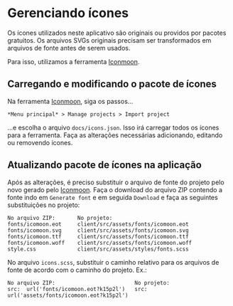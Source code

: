 # Gerenciando ícones

Os ícones utilizados neste aplicativo são originais ou providos por pacotes gratuitos. Os arquivos SVGs originais precisam ser transformados em arquivos de fonte antes de serem usados.

Para isso, utilizamos a ferramenta [Iconmoon](https://icomoon.io/app/).

## Carregando e modificando o pacote de ícones

Na ferramenta [Iconmoon](https://icomoon.io/app/), siga os passos...

```
*Menu principal* > Manage projects > Import project
```

...e escolha o arquivo `docs/icons.json`. Isso irá carregar todos os ícones para a ferramenta. Faça as alterações necessárias adicionando, editando ou removendo ícones.

## Atualizando pacote de ícones na aplicação

Após as alterações, é preciso substituir o arquivo de fonte do projeto pelo novo gerado pelo [Iconmoon](https://icomoon.io/app/). Faça o download do arquivo ZIP contendo a fonte indo em `Generate font` e em seguida `Download` e faça as seguintes substituições no projeto:

```
No arquivo ZIP:       No projeto:
fonts/icomoon.eot     client/src/assets/fonts/icomoon.eot
fonts/icomoon.svg     client/src/assets/fonts/icomoon.svg
fonts/icomoon.ttf     client/src/assets/fonts/icomoon.ttf
fonts/icomoon.woff    client/src/assets/fonts/icomoon.woff
style.css             client/src/assets/styles/fonts.scss
```

No arquivo `icons.scss`, substituir o caminho relativo para os arquivos de fonte de acordo com o caminho do projeto. Ex.:

```
No arquivo ZIP:                         No projeto:
src:  url('fonts/icomoon.eot?k15p2l')   src:  url('assets/fonts/icomoon.eot?k15p2l')
```
